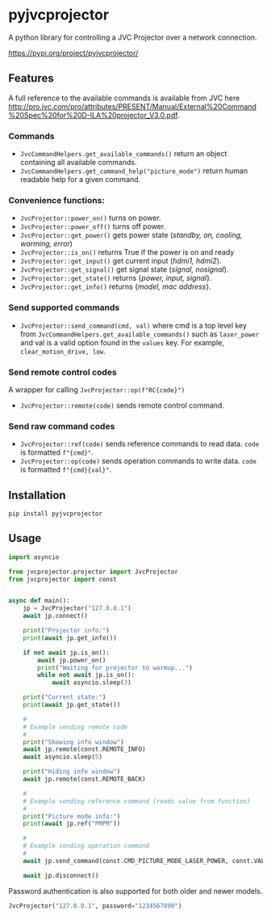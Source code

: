 # pyjvcprojector

A python library for controlling a JVC Projector over a network connection.

https://pypi.org/project/pyjvcprojector/

## Features

A full reference to the available commands is available from JVC here
http://pro.jvc.com/pro/attributes/PRESENT/Manual/External%20Command%20Spec%20for%20D-ILA%20projector_V3.0.pdf.

### Commands
* `JvcCommandHelpers.get_available_commands()` return an object containing all available commands.
* `JvcCommandHelpers.get_command_help("picture_mode")` return human readable help for a given command.

### Convenience functions:
* `JvcProjector::power_on()` turns on power.
* `JvcProjector::power_off()` turns off power.
* `JvcProjector::get_power()` gets power state (_standby, on, cooling, warming, error_)
* `JvcProjector::is_on()` returns True if the power is on and ready
* `JvcProjector::get_input()` get current input (_hdmi1, hdmi2_).
* `JvcProjector::get_signal()` get signal state (_signal, nosignal_).
* `JvcProjector::get_state()` returns {_power, input, signal_}.
* `JvcProjector::get_info()` returns {_model, mac address_}.

### Send supported commands
* `JvcProjector::send_command(cmd, val)` where cmd is a top level key from `JvcCommandHelpers.get_available_commands()` such as `laser_power` and val is a valid option found in the `values` key. For example, `clear_motion_drive, low`.
 
### Send remote control codes
A wrapper for calling `JvcProjector::op(f"RC{code}")`
* `JvcProjector::remote(code)` sends remote control command.

### Send raw command codes
* `JvcProjector::ref(code)` sends reference commands to read data. `code` is formatted `f"{cmd}"`.
* `JvcProjector::op(code)` sends operation commands to write data. `code` is formatted `f"{cmd}{val}"`.

## Installation

```
pip install pyjvcprojector
```

## Usage

```python
import asyncio

from jvcprojector.projector import JvcProjector
from jvcprojector import const


async def main():
    jp = JvcProjector("127.0.0.1")
    await jp.connect()

    print("Projector info:")
    print(await jp.get_info())

    if not await jp.is_on():
        await jp.power_on()
        print("Waiting for projector to warmup...")
        while not await jp.is_on():
            await asyncio.sleep(3)

    print("Current state:")
    print(await jp.get_state())

    #
    # Example sending remote code
    #
    print("Showing info window")
    await jp.remote(const.REMOTE_INFO)
    await asyncio.sleep(5)

    print("Hiding info window")
    await jp.remote(const.REMOTE_BACK)

    #
    # Example sending reference command (reads value from function)
    #
    print("Picture mode info:")
    print(await jp.ref("PMPM"))

    #
    # Example sending operation command
    #
    await jp.send_command(const.CMD_PICTURE_MODE_LASER_POWER, const.VAL_LASER_POWER[1])

    await jp.disconnect()
```

Password authentication is also supported for both older and newer models.

```python
JvcProjector("127.0.0.1", password="1234567890")
```